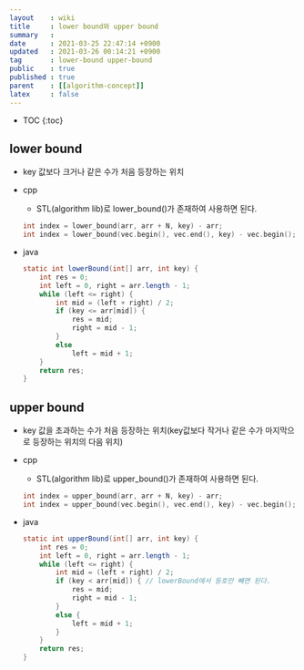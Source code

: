 ```yaml
---
layout    : wiki
title     : lower bound와 upper bound
summary   : 
date      : 2021-03-25 22:47:14 +0900
updated   : 2021-03-26 00:14:21 +0900
tag       : lower-bound upper-bound
public    : true
published : true
parent    : [[algorithm-concept]]
latex     : false
---
```

* TOC
{:toc}

## lower bound
- key 값보다 크거나 같은 수가 처음 등장하는 위치
- cpp
	- STL(algorithm lib)로 lower_bound()가 존재하여 사용하면 된다. 
	```cpp
	int index = lower_bound(arr, arr + N, key) - arr;
	int index = lower_bound(vec.begin(), vec.end(), key) - vec.begin();
	```

- java
	```java
	static int lowerBound(int[] arr, int key) {
		int res = 0;
		int left = 0, right = arr.length - 1;
		while (left <= right) {
			int mid = (left + right) / 2;
			if (key <= arr[mid]) {
				res = mid;
				right = mid - 1;
			}
			else
				left = mid + 1;
		}
		return res;
	}
	```


## upper bound

- key 값을 초과하는 수가 처음 등장하는 위치(key값보다 작거나 같은 수가 마지막으로 등장하는 위치의 다음 위치)
- cpp
	- STL(algorithm lib)로 upper_bound()가 존재하여 사용하면 된다.
	```cpp
	int index = upper_bound(arr, arr + N, key) - arr;
	int index = upper_bound(vec.begin(), vec.end(), key) - vec.begin();
	```

- java
	```java
	static int upperBound(int[] arr, int key) {
		int res = 0;
		int left = 0, right = arr.length - 1;
		while (left <= right) {
			int mid = (left + right) / 2;
			if (key < arr[mid]) { // lowerBound에서 등호만 빼면 된다.
				res = mid;
				right = mid - 1;
			}
			else {
				left = mid + 1;
			}
		}
		return res;
	}
	```
